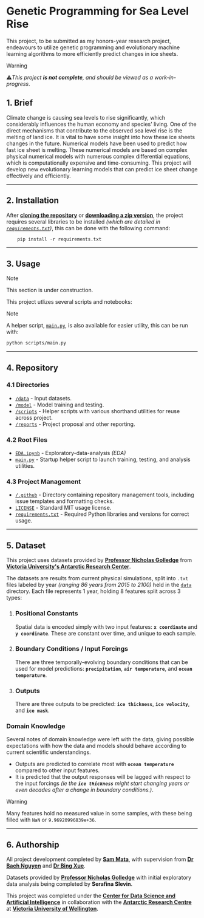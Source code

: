 # Genetic Programming for Sea Level Rise

This project, to be submitted as my honors-year research project, endeavours to utilize genetic programming and evolutionary machine learning algorithms to more efficiently predict changes in ice sheets.

> [!WARNING]
> ⚠️*This project **is not complete**, and should be viewed as a work-in-progress*.

## 1. Brief

Climate change is causing sea levels to rise significantly, which considerably influences the human economy and species' living. One of the direct mechanisms that contribute to the observed sea level rise is the melting of land ice. It is vital to have some insight into how these ice sheets changes in the future. Numerical models have been used to predict how fast ice sheet is melting. These numerical models are based on complex physical numerical models with numerous complex differential equations, which is computationally expensive and time-consuming. This project will develop new evolutionary learning models that can predict ice sheet change effectively and efficiently.

---

## 2. Installation

After [**cloning the repository**](x-github-client://openRepo/https://github.com/sam-mata/sealevelai) or [**downloading a zip version**](https://github.com/sam-mata/SeaLevelAI/archive/refs/heads/main.zip), the project requires several libraries to be installed _(which are detailed in [`requirements.txt`](requirements.txt))_, this can be done with the following command:

```python
    pip install -r requirements.txt
```

---

## 3. Usage

> [!NOTE]
> This section is under construction.

This project utlizes several scripts and notebooks:

> [!NOTE]
> A helper script, [`main.py`](/scripts/main.py), is also available for easier utility, this can be run with:
>
> ```bash
> python scripts/main.py
> ```

---

## 4. Repository

### 4.1 Directories

-   [`/data`](/data/) - Input datasets.
-   [`/model`](/model/) - Model training and testing.
-   [`/scripts`](/scripts/) - Helper scripts with various shorthand utilities for reuse across project.
-   [`/reports`](/reports/) - Project proposal and other reporting.

### 4.2 Root Files

-   [`EDA.ipynb`](EDA.ipynb) - Exploratory-data-analysis _(EDA)_
-   [`main.py`](main.py) - Startup helper script to launch training, testing, and analysis utilities.

### 4.3 Project Management

-   [`/.github`](/.github) - Directory containing repository management tools, including issue templates and formatting checks.
-   [`LICENSE`](LICENSE) - Standard MIT usage license.
-   [`requirements.txt`](requirements.txt) - Required Python libraries and versions for correct usage.

---

## 5. Dataset

This project uses datasets provided by [**Professor Nicholas Golledge**](https://people.wgtn.ac.nz/nick.golledge) from [**Victoria University's Antarctic Research Center**](https://www.wgtn.ac.nz/antarctic).

The datasets are results from current physical simulations, split into `.txt` files labeled by year _(ranging 86 years from 2015 to 2100)_ held in the [`data`](data) directory. Each file represents 1 year, holding 8 features split across 3 types:

1. ### Positional Constants

    Spatial data is encoded simply with two input features: **`x coordinate`** and **`y coordinate`**. These are constant over time, and unique to each sample.

2. ### Boundary Conditions / Input Forcings

    There are three temporally-evolving boundary conditions that can be used for model predictions: **`precipitation`**, **`air temperature`**, and **`ocean temperature`**.

3. ### Outputs

    There are three outputs to be predicted: **`ice thickness`**, **`ice velocity`**, and **`ice mask`**.

### Domain Knowledge

Several notes of domain knowledge were left with the data, giving possible expectations with how the data and models should behave according to current scientific understandings.

-   Outputs are predicted to correlate most with **`ocean temperature`** compared to other input features.
-   It is predicted that the output responses will be lagged with respect to the input forcings _(ie the **`ice thickness`** might start changing years or even decades after a change in boundary conditions.)_.

> [!WARNING]
> Many features hold no measured value in some samples, with these being filled with `NaN` or `9.96920996839e+36`.

---

## 6. Authorship

All project development completed by [**Sam Mata**](https://www.sammata.nz/), with supervision from [**Dr Bach Nguyen**](https://people.wgtn.ac.nz/bach.nguyen) and [**Dr Bing Xue**](https://people.wgtn.ac.nz/bing.xue).

Datasets provided by [**Professor Nicholas Golledge**](https://people.wgtn.ac.nz/nick.golledge) with initial exploratory data analysis being completed by **Serafina Slevin**.

This project was completed under the [**Center for Data Science and Artificial Intelligence**](https://www.wgtn.ac.nz/cdsai) in collaboration with the [**Antarctic Research Centre**](https://www.wgtn.ac.nz/antarctic) at [**Victoria University of Wellington**](https://www.wgtn.ac.nz/).
